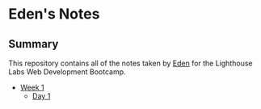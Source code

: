 # Eden's Notes
## Summary

This repository contains all of the notes taken by [Eden](https://github.com/basktballer) for the Lighthouse Labs Web Development Bootcamp.

* [Week 1](/Week_1)
  * [Day 1](/Week_1/Day_1)